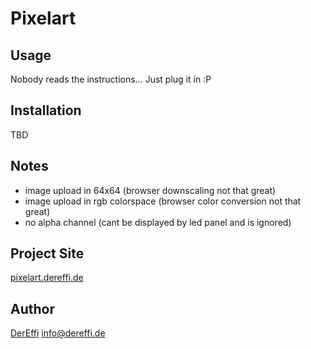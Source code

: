 # Pixelart

## Usage
Nobody reads the instructions...
Just plug it in :P

## Installation
TBD

## Notes
- image upload in 64x64 (browser downscaling not that great)
- image upload in rgb colorspace (browser color conversion not that great)
- no alpha channel (cant be displayed by led panel and is ignored)

## Project Site
[pixelart.dereffi.de](pixelart.dereffi.de)

## Author
[DerEffi](https://dereffi.de)
[info@dereffi.de](mailto:info@dereffi.de)